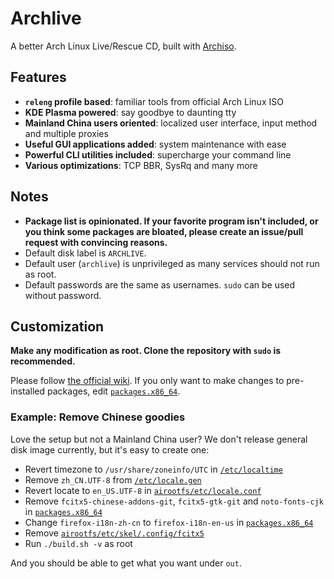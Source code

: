 # Archlive

A better Arch Linux Live/Rescue CD, built with [Archiso](https://wiki.archlinux.org/index.php/Archiso).

## Features

- **`releng` profile based**: familiar tools from official Arch Linux ISO
- **KDE Plasma powered**: say goodbye to daunting tty
- **Mainland China users oriented**: localized user interface, input method and multiple proxies
- **Useful GUI applications added**: system maintenance with ease
- **Powerful CLI utilities included**: supercharge your command line
- **Various optimizations**: TCP BBR, SysRq and many more

## Notes

- **Package list is opinionated. If your favorite program isn't included, or you think some packages are bloated, please create an issue/pull request with convincing reasons.**
- Default disk label is `ARCHLIVE`.
- Default user (`archlive`) is unprivileged as many services should not run as root.
- Default passwords are the same as usernames. `sudo` can be used without password.

## Customization

**Make any modification as root. Clone the repository with `sudo` is recommended.**

Please follow [the official wiki](https://wiki.archlinux.org/index.php/Archiso). If you only want to make changes to pre-installed packages, edit [`packages.x86_64`](packages.x86_64).

### Example: Remove Chinese goodies

Love the setup but not a Mainland China user? We don't release general disk image currently, but it's easy to create one:

- Revert timezone to `/usr/share/zoneinfo/UTC` in [`/etc/localtime`](airootfs/root/customize_airootfs.sh#L9)
- Remove `zh_CN.UTF-8` from [`/etc/locale.gen`](airootfs/root/customize_airootfs.sh#L6)
- Revert locate to `en_US.UTF-8` in [`airootfs/etc/locale.conf`](airootfs/etc/locale.conf)
- Remove `fcitx5-chinese-addons-git`, `fcitx5-gtk-git` and `noto-fonts-cjk` in [`packages.x86_64`](packages.x86_64)
- Change `firefox-i18n-zh-cn` to `firefox-i18n-en-us` in [`packages.x86_64`](packages.x86_64)
- Remove [`airootfs/etc/skel/.config/fcitx5`](airootfs/etc/skel/.config/fcitx5)
- Run `./build.sh -v` as root

And you should be able to get what you want under `out`.

